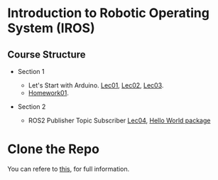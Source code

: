 # Introduction to Robotic Operating System (IROS)

## Course Structure

* Section 1
  * Let's Start with Arduino.
    [Lec01](https://github.com/AliJnadi/IROS/blob/main/Arduino/Lectures/Lec%201.pdf),
    [Lec02](https://github.com/AliJnadi/IROS/blob/main/Arduino/Lectures/Lec%202.pdf),
    [Lec03](https://github.com/AliJnadi/IROS/blob/main/Arduino/Lectures/Lec%203.pdf).
  * [Homework01](https://github.com/AliJnadi/IROS/blob/main/Homeworks/Homework%201/Homework%201.pdf).
      
* Section 2
  * ROS2 Publisher Topic Subscriber [Lec04](https://github.com/AliJnadi/IROS/blob/main/ROS2/Lectures/IROS_Fundamentals.pdf), [Hello World package](https://github.com/AliJnadi/IROS/tree/main/IROS/Hello_world)

# Clone the Repo
You can refere to [this](https://docs.github.com/en/repositories/creating-and-managing-repositories/cloning-a-repository), for full information.

